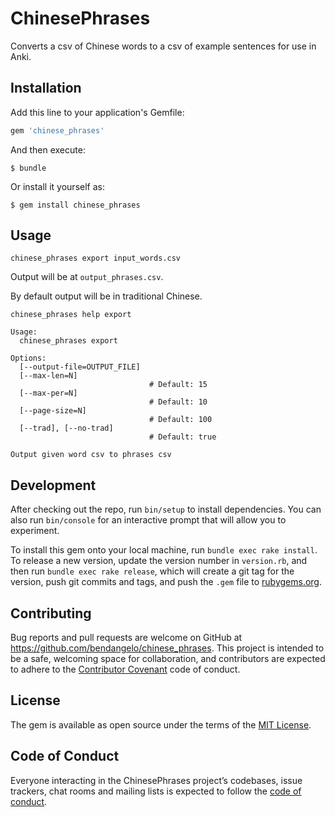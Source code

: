 # ChinesePhrases

Converts a csv of Chinese words to a csv of example sentences for use in Anki.

## Installation

Add this line to your application's Gemfile:

```ruby
gem 'chinese_phrases'
```

And then execute:

    $ bundle

Or install it yourself as:

    $ gem install chinese_phrases

## Usage

```
chinese_phrases export input_words.csv
```

Output will be at `output_phrases.csv`.

By default output will be in traditional Chinese.

```
chinese_phrases help export

Usage:
  chinese_phrases export

Options:
  [--output-file=OUTPUT_FILE]
  [--max-len=N]
                               # Default: 15
  [--max-per=N]
                               # Default: 10
  [--page-size=N]
                               # Default: 100
  [--trad], [--no-trad]
                               # Default: true

Output given word csv to phrases csv
```

## Development

After checking out the repo, run `bin/setup` to install dependencies. You can also run `bin/console` for an interactive prompt that will allow you to experiment.

To install this gem onto your local machine, run `bundle exec rake install`. To release a new version, update the version number in `version.rb`, and then run `bundle exec rake release`, which will create a git tag for the version, push git commits and tags, and push the `.gem` file to [rubygems.org](https://rubygems.org).

## Contributing

Bug reports and pull requests are welcome on GitHub at https://github.com/bendangelo/chinese_phrases. This project is intended to be a safe, welcoming space for collaboration, and contributors are expected to adhere to the [Contributor Covenant](http://contributor-covenant.org) code of conduct.

## License

The gem is available as open source under the terms of the [MIT License](https://opensource.org/licenses/MIT).

## Code of Conduct

Everyone interacting in the ChinesePhrases project’s codebases, issue trackers, chat rooms and mailing lists is expected to follow the [code of conduct](https://github.com/bendangelo/chinese_phrases/blob/master/CODE_OF_CONDUCT.md).
